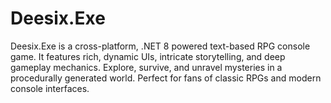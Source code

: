 # Deesix.Exe
Deesix.Exe is a cross-platform, .NET 8 powered text-based RPG console game. It features rich, dynamic UIs, intricate storytelling, and deep gameplay mechanics. Explore, survive, and unravel mysteries in a procedurally generated world. Perfect for fans of classic RPGs and modern console interfaces.
